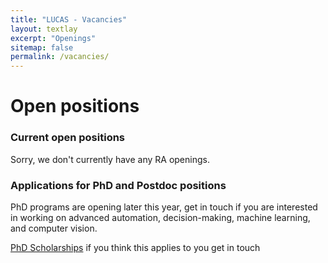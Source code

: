 ```yaml
---
title: "LUCAS - Vacancies"
layout: textlay
excerpt: "Openings"
sitemap: false
permalink: /vacancies/
---
```


# Open positions

### Current open positions
Sorry, we don't currently have any RA openings.


### Applications for PhD and Postdoc positions

PhD programs are opening later this year, get in touch if you are interested in working on advanced automation, decision-making, machine learning, and computer vision.

[PhD Scholarships](https://www.lboro.ac.uk/study/postgraduate/fees-funding/research-degree-funding/china-scholarship-council/) if you think this applies to you get in touch 

<br>
<br>
<br>
<br>
